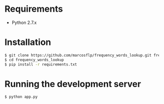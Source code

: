 # Requirements

* Python 2.7.x

# Installation

```bash
$ git clone https://github.com/marcosflp/frequency_words_lookup.git frequency_words_lookup
$ cd frequency_words_lookup
$ pip install -r requirements.txt
```


# Running the development server

```bash
$ python app.py
```
